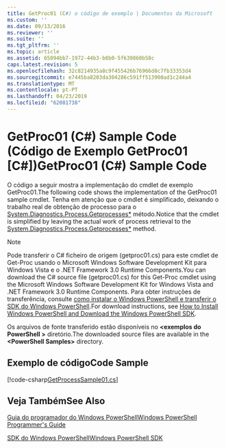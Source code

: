```yaml
---
title: GetProc01 (C#) o código de exemplo | Documentos da Microsoft
ms.custom: ''
ms.date: 09/13/2016
ms.reviewer: ''
ms.suite: ''
ms.tgt_pltfrm: ''
ms.topic: article
ms.assetid: 65094bb7-1972-44b3-b8b0-5f639860b58c
caps.latest.revision: 5
ms.openlocfilehash: 32c8214935a8c9f455426b76966d8c7fb33353d4
ms.sourcegitcommit: e7445ba8203da304286c591ff513900ad1c244a4
ms.translationtype: MT
ms.contentlocale: pt-PT
ms.lasthandoff: 04/23/2019
ms.locfileid: "62081738"
---
```

# <a name="getproc01-c-sample-code"></a><span data-ttu-id="e27c0-102">GetProc01 (C#) Sample Code (Código de Exemplo GetProc01 [C#])</span><span class="sxs-lookup"><span data-stu-id="e27c0-102">GetProc01 (C#) Sample Code</span></span>

<span data-ttu-id="e27c0-103">O código a seguir mostra a implementação do cmdlet de exemplo GetProc01.</span><span class="sxs-lookup"><span data-stu-id="e27c0-103">The following code shows the implementation of the GetProc01 sample cmdlet.</span></span> <span data-ttu-id="e27c0-104">Tenha em atenção que o cmdlet é simplificado, deixando o trabalho real de obtenção de processo para o [System.Diagnostics.Process.Getprocesses\*](/dotnet/api/System.Diagnostics.Process.GetProcesses) método.</span><span class="sxs-lookup"><span data-stu-id="e27c0-104">Notice that the cmdlet is simplified by leaving the actual work of process retrieval to the [System.Diagnostics.Process.Getprocesses\*](/dotnet/api/System.Diagnostics.Process.GetProcesses) method.</span></span>

> [!NOTE]
> <span data-ttu-id="e27c0-105">Pode transferir o C# ficheiro de origem (getproc01.cs) para este cmdlet de Get-Proc usando o Microsoft Windows Software Development Kit para Windows Vista e o .NET Framework 3.0 Runtime Components.</span><span class="sxs-lookup"><span data-stu-id="e27c0-105">You can download the C# source file (getproc01.cs) for this Get-Proc cmdlet using the Microsoft Windows Software Development Kit for Windows Vista and .NET Framework 3.0 Runtime Components.</span></span> <span data-ttu-id="e27c0-106">Para obter instruções de transferência, consulte [como instalar o Windows PowerShell e transferir o SDK do Windows PowerShell](/powershell/developer/installing-the-windows-powershell-sdk).</span><span class="sxs-lookup"><span data-stu-id="e27c0-106">For download instructions, see [How to Install Windows PowerShell and Download the Windows PowerShell SDK](/powershell/developer/installing-the-windows-powershell-sdk).</span></span>
>
> <span data-ttu-id="e27c0-107">Os arquivos de fonte transferido estão disponíveis no  **\<exemplos do PowerShell >** diretório.</span><span class="sxs-lookup"><span data-stu-id="e27c0-107">The downloaded source files are available in the **\<PowerShell Samples>** directory.</span></span>

## <a name="code-sample"></a><span data-ttu-id="e27c0-108">Exemplo de código</span><span class="sxs-lookup"><span data-stu-id="e27c0-108">Code Sample</span></span>

[!code-csharp[GetProcessSample01.cs](../../powershell-sdk-samples/SDK-2.0/csharp/GetProcessSample01/GetProcessSample01.cs#L11-L126 "GetProcessSample01.cs")]

## <a name="see-also"></a><span data-ttu-id="e27c0-109">Veja Também</span><span class="sxs-lookup"><span data-stu-id="e27c0-109">See Also</span></span>

[<span data-ttu-id="e27c0-110">Guia do programador do Windows PowerShell</span><span class="sxs-lookup"><span data-stu-id="e27c0-110">Windows PowerShell Programmer's Guide</span></span>](./windows-powershell-programmer-s-guide.md)

[<span data-ttu-id="e27c0-111">SDK do Windows PowerShell</span><span class="sxs-lookup"><span data-stu-id="e27c0-111">Windows PowerShell SDK</span></span>](../windows-powershell-reference.md)